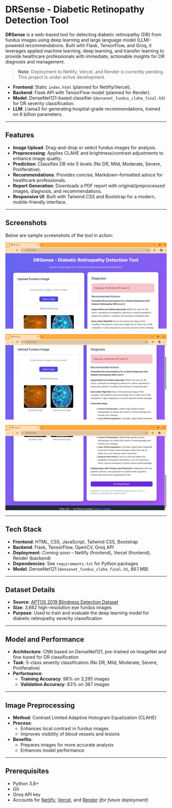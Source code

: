 <!-- # DRSense - Diabetic Retinopathy Detection Tool

**DRSense** is a web-based tool for detecting diabetic retinopathy (DR) from fundus images using deep learning and large language model (LLM)-powered recommendations. Built with Flask, TensorFlow, and Groq, it leverages applied machine learning, deep learning, and transfer learning to provide healthcare professionals with immediate, actionable insights for DR diagnosis and management.

- **Frontend**: Hosted on Netlify and Vercel (static `index.html`).
- **Backend**: Hosted on Render (Flask API with TensorFlow model).
- **Model**: DenseNet121-based classifier (`densenet_fundus_clahe_final.h5`) for DR severity classification.
- **LLM**: Llama3 for generating hospital-grade recommendations, trained on 8 billion parameters.

## Features
- **Image Upload**: Drag-and-drop or select fundus images for analysis.
- **Preprocessing**: Applies CLAHE and brightness/contrast adjustments to enhance image quality.
- **Prediction**: Classifies DR into 5 levels (No DR, Mild, Moderate, Severe, Proliferative).
- **Recommendations**: Provides concise, Markdown-formatted advice for healthcare professionals.
- **Report Generation**: Downloads a PDF report with original/preprocessed images, diagnosis, and recommendations.
- **Responsive UI**: Built with Tailwind CSS and Bootstrap for a modern, mobile-friendly interface.

## Tech Stack
- **Frontend**: HTML, CSS, JavaScript, Tailwind CSS, Bootstrap
- **Backend**: Flask, TensorFlow, OpenCV, Groq API
- **Deployment**: Netlify (frontend), Vercel (frontend), Render (backend)
- **Dependencies**: See `requirements.txt` for Python packages
- **Model**: DenseNet121 (`densenet_fundus_clahe_final.h5`, 86.1 MB)

## Dataset Details
- **Source**: [APTOS 2019 Blindness Detection Dataset](https://www.kaggle.com/c/aptos2019-blindness-detection) from Kaggle.
- **Size**: 3,662 high-resolution eye fundus images.
- **Purpose**: Used to train and evaluate the deep learning model for diabetic retinopathy severity classification.

## Model and Performance
- **Architecture**: Convolutional Neural Network (CNN) based on DenseNet121, pre-trained on ImageNet and fine-tuned for DR classification.
- **Task**: 5-class severity classification (No DR, Mild, Moderate, Severe, Proliferative).
- **Performance**: Achieved an training accuracy of **98%** on training dataset (3295 images) and validation accuracy of **83%** on testing dataset (367 images).

## Image Preprocessing
- **Method**: Contrast Limited Adaptive Histogram Equalization (CLAHE).
- **Process**:
  - CLAHE enhances the contrast of local regions in fundus images.
  - Improves visibility of critical features like blood vessels and lesions without over-amplifying noise.
- **Benefits**:
  - Prepares images for more accurate machine learning and deep learning analysis.
  - Enhances model performance by highlighting clinically relevant structures.

## Prerequisites
- Python 3.8+
- Git
- Groq API key
- Accounts for [Netlify](https://netlify.com), [Vercel](https://vercel.com), and [Render](https://render.com) -->

# DRSense - Diabetic Retinopathy Detection Tool

**DRSense** is a web-based tool for detecting diabetic retinopathy (DR) from fundus images using deep learning and large language model (LLM)-powered recommendations. Built with Flask, TensorFlow, and Groq, it leverages applied machine learning, deep learning, and transfer learning to provide healthcare professionals with immediate, actionable insights for DR diagnosis and management.

> **Note**: Deployment to Netlify, Vercel, and Render is currently pending. This project is under active development.

- **Frontend**: Static `index.html` (planned for Netlify/Vercel).
- **Backend**: Flask API with TensorFlow model (planned for Render).
- **Model**: DenseNet121-based classifier (`densenet_fundus_clahe_final.h5`) for DR severity classification.
- **LLM**: Llama3 for generating hospital-grade recommendations, trained on 8 billion parameters.

---

## Features
- **Image Upload**: Drag-and-drop or select fundus images for analysis.
- **Preprocessing**: Applies CLAHE and brightness/contrast adjustments to enhance image quality.
- **Prediction**: Classifies DR into 5 levels (No DR, Mild, Moderate, Severe, Proliferative).
- **Recommendations**: Provides concise, Markdown-formatted advice for healthcare professionals.
- **Report Generation**: Downloads a PDF report with original/preprocessed images, diagnosis, and recommendations.
- **Responsive UI**: Built with Tailwind CSS and Bootstrap for a modern, mobile-friendly interface.

---

## Screenshots

Below are sample screenshots of the tool in action:

<p align="center">
  <img src="screenshot1.png" alt="Interface1" width="600"/><br>
  <!-- <em>Image upload and preview interface</em> -->
</p>

<p align="center">
  <img src="screenshot2.png" alt="Interface2" width="600"/><br>
  <!-- <em>DR prediction result and classification</em> -->
</p>

<p align="center">
  <img src="screenshot3.png" alt="Report Generation Facility" width="600"/><br>
  <!-- <em>LLM-powered recommendations and downloadable PDF report</em> -->
</p>

---

## Tech Stack
- **Frontend**: HTML, CSS, JavaScript, Tailwind CSS, Bootstrap
- **Backend**: Flask, TensorFlow, OpenCV, Groq API
- **Deployment**: *Coming soon* – Netlify (frontend), Vercel (frontend), Render (backend)
- **Dependencies**: See `requirements.txt` for Python packages
- **Model**: DenseNet121 (`densenet_fundus_clahe_final.h5`, 86.1 MB)

---

## Dataset Details
- **Source**: [APTOS 2019 Blindness Detection Dataset](https://www.kaggle.com/c/aptos2019-blindness-detection)
- **Size**: 3,662 high-resolution eye fundus images
- **Purpose**: Used to train and evaluate the deep learning model for diabetic retinopathy severity classification

---

## Model and Performance
- **Architecture**: CNN based on DenseNet121, pre-trained on ImageNet and fine-tuned for DR classification
- **Task**: 5-class severity classification (No DR, Mild, Moderate, Severe, Proliferative)
- **Performance**: 
  - **Training Accuracy**: 98% on 3,295 images  
  - **Validation Accuracy**: 83% on 367 images

---

## Image Preprocessing
- **Method**: Contrast Limited Adaptive Histogram Equalization (CLAHE)
- **Process**:
  - Enhances local contrast in fundus images
  - Improves visibility of blood vessels and lesions
- **Benefits**:
  - Prepares images for more accurate analysis
  - Enhances model performance

---

## Prerequisites
- Python 3.8+
- Git
- Groq API key
- Accounts for [Netlify](https://netlify.com), [Vercel](https://vercel.com), and [Render](https://render.com) *(for future deployment)*
